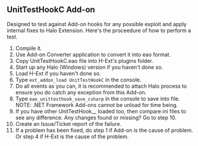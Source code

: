 UnitTestHookC Add-on
---

Designed to test against Add-on hooks for any possible exploit and apply internal fixes to Halo Extension. Here's the proceedure of how to perform a test.

1. Compile it.
2. Use Add-on Converter application to convert it into eao format.
3. Copy UnitTestHookC.eao file into H-Ext's plugins folder.
4. Start up any Halo (Windows) version if you haven't done so.
5. Load H-Ext if you haven't done so.
6. Type `ext_addon_load UnitTestHookC` in the console.
7. Do all events as you can, it is recommended to attach Halo process to ensure you do catch any exception from this Add-on.
8. Type `eao_unittesthook_save_csharp` in the console to save into file. NOTE: .NET Framework Add-ons cannot be unload for time being.
9. If you have other UnitTestHook__ loaded too, then compare ini files to see any difference. Any changes found or missing? Go to step 10.
10. Create an Issue/Ticket report of the failure.
11. If a problem has been fixed, do step 1 if Add-on is the cause of problem. Or step 4 if H-Ext is the cause of the problem.

